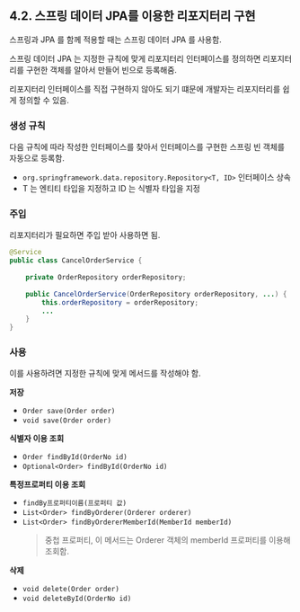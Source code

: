 ## 4.2. 스프링 데이터 JPA를 이용한 리포지터리 구현

스프링과 JPA 를 함께 적용할 때는 스프링 데이터 JPA 를 사용함.

스프링 데이터 JPA 는 지정한 규칙에 맞게 리포지터리 인터페이스를 정의하면 리포지터리를 구현한 객체를 알아서 만들어 빈으로 등록해줌.

리포지터리 인터페이스를 직접 구현하지 않아도 되기 떄문에 개발자는 리포지터리를 쉽게 정의할 수 있음.

### 생성 규칙

다음 규칙에 따라 작성한 인터페이스를 찾아서 인터페이스를 구현한 스프링 빈 객체를 자동으로 등록함.

- `org.springframework.data.repository.Repository<T, ID>` 인터페이스 상속
- T 는 엔티티 타입을 지정하고 ID 는 식별자 타입을 지정

### 주입 

리포지터리가 필요하면 주입 받아 사용하면 됨.

```java
@Service
public class CancelOrderService {
    
    private OrderRepository orderRepository;
    
    public CancelOrderService(OrderRepository orderRepository, ...) {
        this.orderRepository = orderRepository;
        ...
    }
}
```

### 사용

이를 사용하려면 지정한 규칙에 맞게 메서드를 작성해야 함.

**저장**

- `Order save(Order order)`
- `void save(Order order)`

**식별자 이용 조회**

- `Order findById(OrderNo id)`
- `Optional<Order> findById(OrderNo id)`


**특정프로퍼티 이용 조회**

- `findBy프로퍼티이름(프로퍼티 값)`
- `List<Order> findByOrderer(Orderer orderer)`
- `List<Order> findByOrdererMemberId(MemberId memberId)`
  > 중첩 프로퍼티, 이 메서드는 Orderer 객체의 memberId 프로퍼티를 이용해 조회함.

**삭제**

- `void delete(Order order)`
- `void deleteById(OrderNo id)`